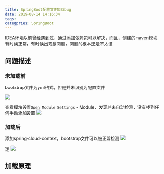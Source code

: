 ```yaml
---
title: SpringBoot配置文件加载bug
date: 2019-08-14 14:16:34
tags:
categpries: SpringBoot
---
```

IDEA环境以前曾经遇到过，通过添加依赖包可以解决，而且，创建的maven模块有时候正常，有时候出现该问题，问题的根本还是不太懂

<!--more-->
## 问题描述

### 未加载前
bootstrap文件为yml格式，但是并未识别为配置文件

![](https://impwang.oss-cn-beijing.aliyuncs.com/spring/springboot-bootstrap.png)

查看模块设置`Open Module Settings` - Module，发现并未自动检测，没有找到任何手动添加设置
![](https://impwang.oss-cn-beijing.aliyuncs.com/spring/springboot-bootstrap2.png)

### 加载后
添加spring-cloud-context，bootstrap文件可以被正常检测
![](https://impwang.oss-cn-beijing.aliyuncs.com/spring/springboot-bootstrap3.png)

迷
![](https://impwang.oss-cn-beijing.aliyuncs.com/spring/springboot-bootstrap4.png)

## 加载原理